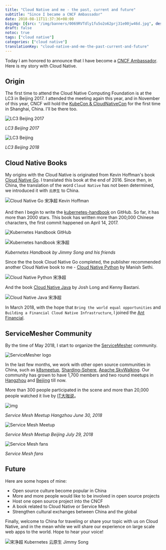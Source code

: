 ```yaml
---
title: "Cloud Native and me - the past, current and future"
subtitle: "Since I became a CNCF Ambassador"
date: 2018-08-11T11:37:36+08:00
bigimg: [{src: "/img/banners/0069RVTdly1fu5o2o62prj31e00jw46d.jpg", desc: "West Lake | Hangzhou | Aug 5,2018"}]
draft: false
notoc: true
tags: ["cloud native"]
categories: ["cloud native"]
translationKey: "cloud-native-and-me-the-past-current-and-future"
---
```


Today I am honored to announce that I have become a [CNCF Ambassador](https://www.cncf.io/people/ambassadors/). Here is my story with Cloud Native.

## Origin

The first time to attend the Cloud Native Computing Foundation is at the LC3 in Beijing 2017. I attended the meeting again this year, and in November of this year, CNCF will hold the [KubeCon & CloudNativeCon](https://www.lfasiallc.com/events/kubecon-cloudnativecon-china-2018/) for the first time in Shanghai, China. I'll be there too.

![LC3 Beijing 2017](https://ws2.sinaimg.cn/large/0069RVTdly1fu5mx64t4qj31900tz78h.jpg)

_LC3 Beijing 2017_

![LC3 Beijing](https://ws2.sinaimg.cn/large/0069RVTdly1fu5mlo36cxj318z0u0jz9.jpg)

_LC3 Beijing 2018_

## Cloud Native Books

My origins with the Cloud Native is originated from Kevin Hoffman's book [Cloud Native Go](/posts/cloud-native-go). I translated this book at the end of 2016. Since then, in China, the translation of the word `Cloud Native` has not been determined, we introduced it with `云原生` to China.

![Cloud Native Go 宋净超 Kevin Hoffman](https://ws1.sinaimg.cn/large/00704eQkgy1fs4t18v1vyj30m80t0tm3.jpg)

And then I begin to write the [kubernetes-handbook](https://github.com/rootsongjc/kubernetes-handbook) on GitHub. So far, it has  more than 2000 stars. This book has written more than 200,000 Chinese characters, the first commit happened on April 14, 2017.

![Kubernetes Handbook GitHub](https://ws2.sinaimg.cn/large/0069RVTdly1fu5mc34rkqj31jc0ge42w.jpg)

![Kubernetes handbook 宋净超](https://ws1.sinaimg.cn/large/0069RVTdgy1fu5mpyq24wj31e01tkk33.jpg)

_Kubernetes Handbook by Jimmy Song and his friends_

Since the the book Cloud Native Go completed, the publisher recommended another Cloud Native book to me -  [Cloud Native Python](/posts/cloud-native-python/) by Manish Sethi.

![Cloud Native Python 宋净超](https://ws1.sinaimg.cn/large/00704eQkgy1fruogrylm6j30gf0lkjxn.jpg)

And the book [Cloud Native Java](/posts/cloud-native-java/) by Josh Long and Kenny Bastani.

![Cloud Native Java 宋净超](https://ws4.sinaimg.cn/large/006tKfTcgy1ft66coozmaj30m80m8mzq.jpg)

In March 2018, with the hope that `Bring the world equal opportunities` and `Building a Financial Cloud Native Infrastructure`, I joined the [Ant Financial](http://antfin.com).

## ServiceMesher Community

By the time of May 2018, I start to organize the [ServiceMesher](http://www.servicemesher.com) community.

![ServiceMesher logo](https://ws1.sinaimg.cn/large/00704eQkgy1fshutb9ya0j316v09nabp.jpg)

In the last few months, we work with other open source communities in China, such as [k8smeetup](http://www.k8smeetup.com), [Sharding-Sphere](http://shardingjdbc.io/), [Apache SkyWalking](http://skywalking.apache.org/). Our community has grown to have 1,700 members and two round meetups in [Hangzhou](http://www.servicemesher.com/blog/hangzhou-meetup-20180630/) and [Beijing](http://www.servicemesher.com/blog/beijing-meetup-20180729/) till now.

More than 300 people participated in the scene and more than 20,000 people watched it live by [IT大咖说](http://www.itdks.com/eventlist/detail/2311)。

![img](https://ws1.sinaimg.cn/large/00704eQkgy1fsuaql8gjaj318w0u0qv6.jpg)

_Service Mesh Meetup Hangzhou June 30, 2018_

![Service Mesh Meetup](https://ws1.sinaimg.cn/large/006tNc79gy1fts3o06igyj30sg0j0afk.jpg)

_Service Mesh Meetup Beijing July 29, 2018_

![Service Mesh fans](https://ws4.sinaimg.cn/large/0069RVTdly1fu5nedcfulj30xc0c7dw9.jpg)

_Service Mesh fans_

## Future

Here are some hopes of mine:

- Open source culture become popular in China
- More and more people would like to be involved in open source projects
- Host one open source project into the CNCF
- A book related to Cloud Native or Service Mesh
- Strengthen cultural exchanges between China and the global

Finally, welcome to China for traveling or share your topic with us on Cloud Native, and in the mean while we will share our experience on large scale web apps to the world. Hope to hear your voice!

![宋净超 Kubernetes 云原生 Jimmy Song](https://ws4.sinaimg.cn/large/0069RVTdly1fu5npj8n5uj31in0pbqav.jpg)
